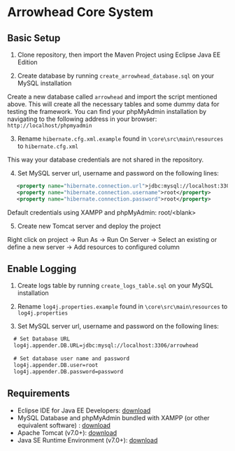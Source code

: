 # Arrowhead Core System

## Basic Setup

1. Clone repository, then import the Maven Project using Eclipse Java EE Edition

2. Create database by running `create_arrowhead_database.sql` on your MySQL installation

  Create a new database called `arrowhead` and import the script mentioned above. This will create all the necessary tables and some dummy data for testing the framework. You can find your phpMyAdmin installation by navigating to the following address in your browser: `http://localhost/phpmyadmin`

3. Rename `hibernate.cfg.xml.example` found in `\core\src\main\resources` to `hibernate.cfg.xml`

  This way your database credentials are not shared in the repository.

4. Set MySQL server url, username and password on the following lines:
  ```xml
     <property name="hibernate.connection.url">jdbc:mysql://localhost:3306/core</property>
     <property name="hibernate.connection.username">root</property>
     <property name="hibernate.connection.password">root</property>
  ```
  Default credentials using XAMPP and phpMyAdmin: root/\<blank\>

5. Create new Tomcat server and deploy the project

  Right click on project -> Run As -> Run On Server -> Select an existing or define a new server -> Add resources to configured column

## Enable Logging

1. Create logs table by running `create_logs_table.sql` on your MySQL installation

2. Rename `log4j.properties.example` found in `\core\src\main\resources` to `log4j.properties`
 
3. Set MySQL server url, username and password on the following lines:
  ```xml
    # Set Database URL
    log4j.appender.DB.URL=jdbc:mysql://localhost:3306/arrowhead
    
    # Set database user name and password
    log4j.appender.DB.user=root
    log4j.appender.DB.password=password
  ```

## Requirements

* Eclipse IDE for Java EE Developers: [download](https://www.eclipse.org/downloads/)
* MySQL Database and phpMyAdmin bundled with XAMPP (or other equivalent software) : [download](https://www.apachefriends.org/hu/download.html)
* Apache Tomcat (v7.0+): [download](http://tomcat.apache.org/)
* Java SE Runtime Environment (v7.0+): [download](http://www.oracle.com/technetwork/java/javase/downloads/index.html)
